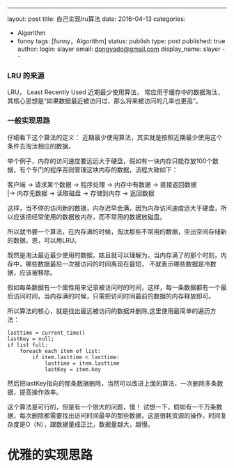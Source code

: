 ---
layout: post
title: 自己实现lru算法
date: 2016-04-13
categories:
- Algorithm
- funny
tags: [funny，Algorithm]
status: publish
type: post
published: true
author:
  login: slayer
  email: dongyado@gmail.com
  display_name: slayer
--
### LRU 的来源

LRU， Least Recently Used 近期最少使用算法， 常应用于缓存中的数据淘汰， 其核心思想是“如果数据最近被访问过，那么将来被访问的几率也更高“。

### 一般实现思路

仔细看下这个算法的定义： 近期最少使用算法，其实就是按照近期最少使用这个条件去淘汰相应的数据。

举个例子，内存的访问速度要远远大于硬盘，假如有一块内存只能存放100个数据，有个专门的程序否则管理这块内存的数据，流程大致如下：

客户端 -> 请求某个数据 -> 程序处理 -> 内存中有数据 -> 直接返回数据  
                               |-> 内存无数据 -> 读取磁盘 -> 存储到内存 -> 返回数据

这样，当不停的访问新的数据，内存迟早会满，因为内存访问速度远大于硬盘，所以应该把经常使用的数据放内存，而不常用的数据放磁盘。

所以就书要一个算法，在内存满的时候，淘汰那些不常用的数据，空出空间存储新的数据，恩，可以用LRU。

既然是淘汰最近最少使用的数据，姑且就可以理解为，当内存满了的那个时刻，内存中，哪些数据最后一次被访问的时间离现在最短，
不就表示哪些数据是冷数据，应该被移除。

假如每条数据有一个属性用来记录被访问时的时间，这样，每一条数据都有一个最后访问时间，当内存满的时候，只需把访问时间最前的数据的内存释放即可。

所以算法的核心，就是找出最远被访问的数据并删除,这里使用最简单的遍历方法：

    lasttime = current_time()
    lastKey = null;
    if list full:
        foreach each item of list:
            if item.lasttime < lasttime:
                lasttime = item.lasttime
                lastKey = item.key
         
         

然后把lastKey指向的那条数据删除，当然可以改进上面的算法，一次删除多条数据，提高操作效率。

这个算法是可行的，但是有一个很大的问题，慢！
试想一下，假如有一千万条数据，每次删除都需要找出访问时间最早的那些数据，这是很耗资源的操作，时间复杂度是O（N），跟数据量成正比，数据量越大，越慢。

# 优雅的实现思路